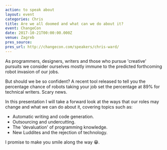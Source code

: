 ```yaml
---
action: to speak about
layout: event
categories: Chris
title: Are we all doomed and what can we do about it?
event: ChangeCon
date: 2017-10-21T00:00:00.000Z
venue: Zagreb
pres_source: 
pres_url: http://changecon.com/speakers/chris-ward/
---
```


As programmers, designers, writers and those who pursue 'creative' pursuits we consider ourselves mostly immune to the predicted forthcoming robot invasion of our jobs.

But should we be so confident? A recent tool released to tell you the percentage chance of robots taking your job set the percentage at 89% for technical writers. Scary news.

In this presentation I will take a forward look at the ways that our roles may change and what we can do about it, covering topics such as:

-   Automatic writing and code generation.
-   Outsourcing and undercutting.
-   The 'devaluation' of programming knowledge.
-   New Luddites and the rejection of technology.

I promise to make you smile along the way 😁.
